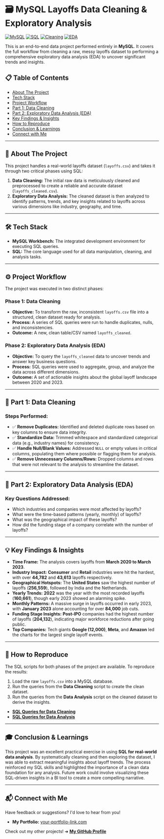 # 🗃️ MySQL Layoffs Data Cleaning & Exploratory Analysis

[![MySQL](https://img.shields.io/badge/MySQL-4479A1?style=for-the-badge&logo=mysql&logoColor=white)](https://www.mysql.com/)
[![SQL](https://img.shields.io/badge/SQL-Queries-blue?style=for-the-badge)](https://github.com/)
[![Cleaning](https://img.shields.io/badge/Data_Cleaning-Complete-green?style=for-the-badge)](https://github.com/)
[![EDA](https://img.shields.io/badge/EDA-Insights_Generated-orange?style=for-the-badge)](https://github.com/)

This is an end-to-end data project performed entirely in **MySQL**. It covers the full workflow from cleaning a raw, messy layoffs dataset to performing a comprehensive exploratory data analysis (EDA) to uncover significant trends and insights.


## 📋 Table of Contents
* [About The Project](#-about-the-project)
* [Tech Stack](#-tech-stack)
* [Project Workflow](#-project-workflow)
* [Part 1: Data Cleaning](#-part-1-data-cleaning)
* [Part 2: Exploratory Data Analysis (EDA)](#-part-2-exploratory-data-analysis-eda)
* [Key Findings & Insights](#-key-findings--insights)
* [How to Reproduce](#-how-to-reproduce)
* [Conclusion & Learnings](#-conclusion--learnings)
* [Connect with Me](#-connect-with-me)

---

## <a name="-about-the-project"></a> 📝 About The Project

This project handles a real-world layoffs dataset (`layoffs.csv`) and takes it through two critical phases using SQL:

1.  **Data Cleaning:** The initial raw data is meticulously cleaned and preprocessed to create a reliable and accurate dataset (`layoffs_cleaned.csv`).
2.  **Exploratory Data Analysis:** The cleaned dataset is then analyzed to identify patterns, trends, and key insights related to layoffs across various dimensions like industry, geography, and time.

---

## <a name="-tech-stack"></a> 🛠️ Tech Stack

-   **MySQL Workbench:** The integrated development environment for executing SQL queries.
-   **SQL:** The core language used for all data manipulation, cleaning, and analysis tasks.

---

## <a name="-project-workflow"></a> ⚙️ Project Workflow

The project was executed in two distinct phases:

### Phase 1: Data Cleaning
-   **Objective:** To transform the raw, inconsistent `layoffs.csv` file into a structured, clean dataset ready for analysis.
-   **Process:** A series of SQL queries were run to handle duplicates, nulls, and inconsistencies.
-   **Outcome:** A new, clean table/CSV named `layoffs_cleaned`.

### Phase 2: Exploratory Data Analysis (EDA)
-   **Objective:** To query the `layoffs_cleaned` data to uncover trends and answer key business questions.
-   **Process:** SQL queries were used to aggregate, group, and analyze the data across different dimensions.
-   **Outcome:** A set of actionable insights about the global layoff landscape between 2020 and 2023.

---

## <a name="-part-1-data-cleaning"></a> 🧹 Part 1: Data Cleaning

### Steps Performed:
-   ✅ **Remove Duplicates:** Identified and deleted duplicate rows based on key columns to ensure data integrity.
-   ✅ **Standardize Data:** Trimmed whitespace and standardized categorical data (e.g., industry names) for consistency.
-   ✅ **Handle Null/Blank Values:** Addressed `NULL` or empty values in critical columns, populating them where possible or flagging them for analysis.
-   ✅ **Remove Unnecessary Columns/Rows:** Dropped columns and rows that were not relevant to the analysis to streamline the dataset.

---

## <a name="-part-2-exploratory-data-analysis-eda"></a> 🔎 Part 2: Exploratory Data Analysis (EDA)

### Key Questions Addressed:
-   Which industries and companies were most affected by layoffs?
-   What were the time-based patterns (yearly, monthly) of layoffs?
-   What was the geographical impact of these layoffs?
-   How did the funding stage of a company correlate with the number of layoffs?

---

## <a name="-key-findings--insights"></a> 💡 Key Findings & Insights

-   **Time Frame:** The analysis covers layoffs from **March 2020 to March 2023**.
-   **Industry Impact:** **Consumer** and **Retail** industries were hit the hardest, with over **44,782** and **43,613** layoffs respectively.
-   **Geographical Hotspots:** The **United States** saw the highest number of layoffs (**256,559**), followed by India and the Netherlands.
-   **Yearly Trends:** **2022** was the year with the most recorded layoffs (**160,661**), though early 2023 showed an alarming spike.
-   **Monthly Patterns:** A massive surge in layoffs occurred in early 2023, with **January 2023** alone accounting for over **84,000** job cuts.
-   **Funding Stage Insights:** **Post-IPO** companies had the highest number of layoffs (**204,132**), indicating major workforce reductions after going public.
-   **Top Companies:** Tech giants **Google (12,000)**, **Meta**, and **Amazon** led the charts for the largest single layoff events.

---

## <a name="-how-to-reproduce"></a> 🚀 How to Reproduce

The SQL scripts for both phases of the project are available. To reproduce the results:

1.  Load the raw `layoffs.csv` into a MySQL database.
2.  Run the queries from the **Data Cleaning** script to create the clean dataset.
3.  Run the queries from the **Data Analysis** script on the cleaned dataset to derive the insights.

-   **[SQL Queries for Data Cleaning](https://your-link-to-cleaning-queries.pdf)**
-   **[SQL Queries for Data Analysis](https://your-link-to-analysis-queries.pdf)**

---

## <a name="-conclusion--learnings"></a> 🎓 Conclusion & Learnings

This project was an excellent practical exercise in using **SQL for real-world data analysis**. By systematically cleaning and then exploring the dataset, I was able to extract meaningful insights about layoff trends. The process reinforced my SQL skills and highlighted the importance of a clean data foundation for any analysis. Future work could involve visualizing these SQL-driven insights in a BI tool to create a more compelling narrative.

---

## <a name="-connect-with-me"></a> 📬 Connect with Me

Have feedback or suggestions? I'd love to hear from you!

-   **My Portfolio:** [your-portfolio-link.com](https://meet-afk.github.io/)

Check out my other projects! ➜ **[My GitHub Profile](https://github.com/meet-afk)**
